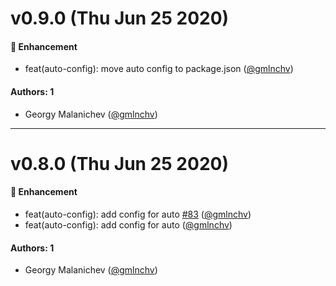 # v0.9.0 (Thu Jun 25 2020)

#### 🚀 Enhancement

- feat(auto-config): move auto config to package.json ([@gmlnchv](https://github.com/gmlnchv))

#### Authors: 1

- Georgy Malanichev ([@gmlnchv](https://github.com/gmlnchv))

---

# v0.8.0 (Thu Jun 25 2020)

#### 🚀 Enhancement

- feat(auto-config): add config for auto [#83](https://github.com/DAN-AKL/code-quality/pull/83) ([@gmlnchv](https://github.com/gmlnchv))
- feat(auto-config): add config for auto ([@gmlnchv](https://github.com/gmlnchv))

#### Authors: 1

- Georgy Malanichev ([@gmlnchv](https://github.com/gmlnchv))
